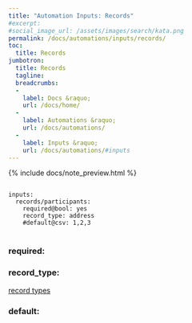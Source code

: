 ```yaml
---
title: "Automation Inputs: Records"
#excerpt: 
#social_image_url: /assets/images/search/kata.png
permalink: /docs/automations/inputs/records/
toc:
  title: Records
jumbotron:
  title: Records
  tagline: 
  breadcrumbs:
  -
    label: Docs &raquo;
    url: /docs/home/
  -
    label: Automations &raquo;
    url: /docs/automations/
  -
    label: Inputs &raquo;
    url: /docs/automations/#inputs
---
```


{% include docs/note_preview.html %}

<pre>
<code class="language-cerb">
inputs:
  records/participants:
    required@bool: yes
    record_type: address
    #default@csv: 1,2,3
</code>
</pre>

### required:

### record_type:

[record types](/docs/records/types/)

### default:

